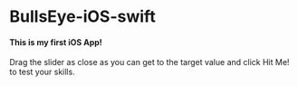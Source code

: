 # BullsEye-iOS-swift
#### This is my first iOS App!

Drag the slider as close as you can get to the target value and click Hit Me! to test your skills.

